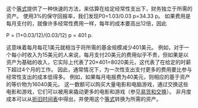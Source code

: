 这个[等式]()提供了一种快速的方法，来估算在给定经常性支出下，财务独立于所需的资产。
使用3%的保守回报率，我们发现P0=1.03/0.03 p=34.33 p。
如果费用是每月支付的，就像许多经常性费用一样，每年的成本要高出12倍，因此

P = (1+0.03/12)/(0.03/12) p = 401 p.

这意味着每月每花1美元就相当于将所需的基金规模减少401美元。
例如，对于一个每小时收入为15美元的人来说，每月支付20美元的费用似乎不贵，但如果是以资产为基础的收入，它实际上代表了20×401=8020美元，这代表了在给定的时薪下超过4个月的工作。
因此，通常情况下，为一次性支出支付更多的费用要比参与经常性支出的成本低得多。
例如，如果每月电报费为40美元，则相应的基于资产的等价物为16040美元。
这一数额可以购买大量电影和电脑游戏，通过交换这些电影和游戏，它们可以被用来撬动更多的电影和游戏（参见[易货和交换]()）。
非月度成本可以从[折旧时间表]()中得出，并使用这个[等式]()转换为所需的资产。

